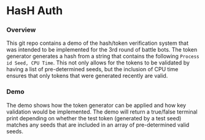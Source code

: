 # HasH Auth
### Overview
This git repo contains a demo of the hash/token verification system that was intended to be implemented for the 3rd round of battle bots. The token generator generates a hash from a string that contains the following ```Process id Seed, CPU Time```. This not only allows for the tokens to be validated by having a list of pre-determined seeds, but the inclusion of CPU time ensures that only tokens that were generated recently are valid. 

### Demo
The demo shows how the token generator can be applied and how key validation would be implemented. The demo will return a true/false terminal print depending on whether the test token (generated by a test seed) matches any seeds that are included in an array of pre-determined valid seeds. 